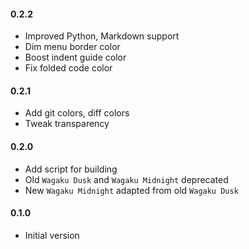 #### 0.2.2

- Improved Python, Markdown support
- Dim menu border color
- Boost indent guide color
- Fix folded code color

#### 0.2.1

- Add git colors, diff colors
- Tweak transparency

#### 0.2.0

- Add script for building
- Old `Wagaku Dusk` and `Wagaku Midnight` deprecated
- New `Wagaku Midnight` adapted from old `Wagaku Dusk`

#### 0.1.0

- Initial version